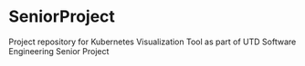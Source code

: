 # SeniorProject
Project repository for Kubernetes Visualization Tool as part of UTD Software Engineering Senior Project
